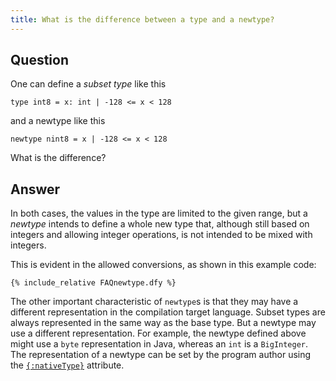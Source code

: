 ```yaml
---
title: What is the difference between a type and a newtype?
---
```

## Question

One can define a _subset type_ like this
```
type int8 = x: int | -128 <= x < 128
```
and a newtype like this
```
newtype nint8 = x | -128 <= x < 128
```

What is the difference?

## Answer

In both cases, the values in the type are limited to the given range,
but a _newtype_ intends to define a whole new type that, although still based on integers and allowing integer operations,
is not intended to be mixed with integers.

This is evident in the allowed conversions, as shown in this example code:
```
{% include_relative FAQnewtype.dfy %}
```

The other important characteristic of `newtype`s is that they may have a different representation in the compilation target language.
Subset types are always represented in the same way as the base type.  But a newtype may use a different representation.
For example, the newtype defined above might use a `byte` representation in Java, whereas an `int` is a `BigInteger`.
The representation of a newtype can be set by the program author using the [`{:nativeType}`](../DafnyRef/DafnyRef#sec-nativetype) attribute.
